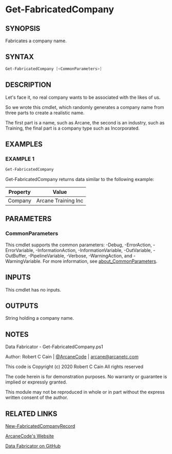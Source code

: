 # Get-FabricatedCompany

## SYNOPSIS

Fabricates a company name.

## SYNTAX

```powershell
Get-FabricatedCompany [<CommonParameters>]
```

## DESCRIPTION

Let's face it, no real company wants to be associated with the likes of us.

So we wrote this cmdlet, which randomly generates a company name from three parts to create a realistic name.

The first part is a name, such as Arcane, the second is an industry, such as Training, the final part is a company type such as Incorporated.

## EXAMPLES

### EXAMPLE 1

```powershell
Get-FabricatedCompany
```

Get-FabricatedCompany returns data similar to the following example:


Property | Value
| ----- | ------ |
Company | Arcane Training Inc

## PARAMETERS

### CommonParameters

This cmdlet supports the common parameters: -Debug, -ErrorAction, -ErrorVariable, -InformationAction, -InformationVariable, -OutVariable, -OutBuffer, -PipelineVariable, -Verbose, -WarningAction, and -WarningVariable. For more information, see [about_CommonParameters](http://go.microsoft.com/fwlink/?LinkID=113216).

## INPUTS

This cmdlet has no inputs.

## OUTPUTS

String holding a company name.

## NOTES

Data Fabricator - Get-FabricatedCompany.ps1

Author: Robert C Cain | [@ArcaneCode](https://twitter.com/arcanecode) | arcane@arcanetc.com

This code is Copyright (c) 2020 Robert C Cain All rights reserved

The code herein is for demonstration purposes.
No warranty or guarantee is implied or expressly granted.

This module may not be reproduced in whole or in part without
the express written consent of the author.

## RELATED LINKS

[New-FabricatedCompanyRecord](https://github.com/arcanecode/DataFabricator/blob/master/Documentation/New-FabricatedCompanyRecord.md)

[ArcaneCode's Website](http://arcanecode.me)

[Data Fabricator on GitHub](http://datafabricator.com)
